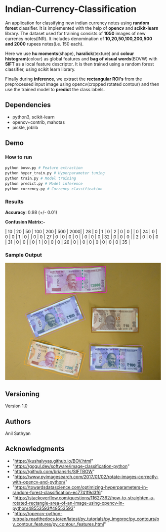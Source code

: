 # Indian-Currency-Classification

An application for classifying new indian currency notes using **random forest** classifier. It is implemented with the help of **opencv** and **scikit-learn** library. The dataset used for training consists of **1050** images of new currency notes(INR). It includes denomination of **10,20,50,100,200,500 and 2000** rupees notes(i.e. 150 each).

Here we use **hu moments**(shape), **haralick**(texture) and **colour histogram**(colour) as global features and **bag of visual words**(BOVW) with **SIFT** as a local feature descriptor. It is then trained using a random forest classifier, using scikit learn library.

Finally during **inference**, we extract the **rectangular ROI's** from the preprocessed input image using opencv(cropped rotated contour) and then use the trained model to **predict** the class labels.


## Dependencies

* python3, scikit-learn
* opencv+contrib, mahotas
* pickle, joblib

## Demo

### How to run

```python
python bovw.py # Feature extraction
python hyper_train.py # Hyperparameter tuning
python train.py # Model training
python predict.py # Model inference
python currency.py # Currency classification
```

### Results

**Accuracy**: 0.98 (+/- 0.01)

**Confusion Matrix:-**

| 10 | 20 | 50 | 100 | 200 | 500 | 2000|
| 28 | 0  |  1 |   0 |   2 |   0 |   0 |
| 0  | 24 |  0 |   0 |   0 |   1 |   0 |
| 0  | 0  | 27 |   0 |   0 |   0 |   0 |
| 0  | 0  |  0 |  32 |   0 |   0 |   0 |
| 2  | 0  |  0 |   0 |  31 |   0 |   0 |
| 0  | 1  |  0 |   0 |   0 |  26 |   0 |
| 0  | 0  |  0 |   0 |   0 |   0 |  35 |


### Sample Output

![Screenshot](results/result.png)

## Versioning

Version 1.0

## Authors

Anil Sathyan

## Acknowledgments
* "https://kushalvyas.github.io/BOV.html"
* "https://gogul.dev/software/image-classification-python"
* "https://github.com/briansrls/SIFTBOW"
* "https://www.pyimagesearch.com/2017/01/02/rotate-images-correctly-with-opencv-and-python/"
* "https://towardsdatascience.com/optimizing-hyperparameters-in-random-forest-classification-ec7741f9d3f6"
* "https://stackoverflow.com/questions/11627362/how-to-straighten-a-rotated-rectangle-area-of-an-image-using-opencv-in-python/48553593#48553593"
* "https://opencv-python-tutroals.readthedocs.io/en/latest/py_tutorials/py_imgproc/py_contours/py_contour_features/py_contour_features.html"


